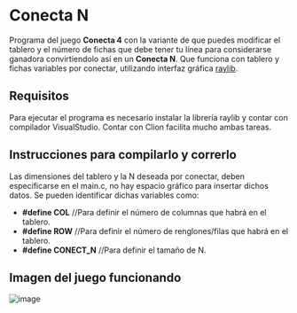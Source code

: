 # Conecta N

Programa del juego **Conecta 4** con la variante de que puedes modificar el tablero y el número de fichas que debe tener tu línea para considerarse ganadora convirtiendolo así en un **Conecta N**. Que funciona con tablero y fichas variables por conectar, utilizando interfaz gráfica [raylib](https://github.com/raysan5/raylib).


## Requisitos

Para ejecutar el programa es necesario instalar la librería raylib y contar con compilador VisualStudio. 
Contar con Clion facilita mucho ambas tareas. 

## Instrucciones para compilarlo y correrlo

Las dimensiones del tablero y la N deseada por conectar, deben especificarse en el main.c, no hay espacio gráfico para insertar dichos datos. 
Se pueden identificar dichas variables como:
- **#define COL** //Para definir el número de columnas que habrá en el tablero.
- **#define ROW** //Para definir el número de renglones/filas que habrá en el tablero.
- **#define CONECT_N** //Para definir el tamaño de N.

## Imagen del juego funcionando

![image](https://user-images.githubusercontent.com/90404985/145031345-9d1bfd27-5c57-4ad8-bfe9-a7cfd62d95aa.png)
